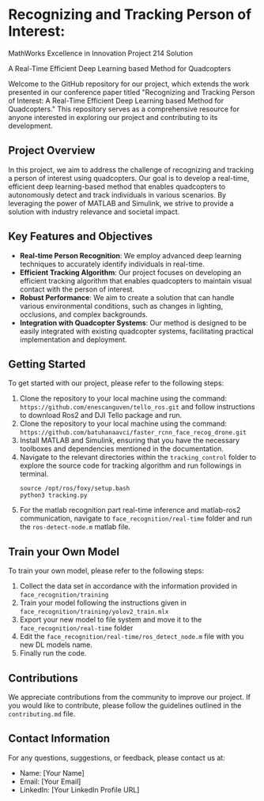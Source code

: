 # Recognizing and Tracking Person of Interest: 
MathWorks Excellence in Innovation Project 214 Solution

A Real-Time Efficient Deep Learning based Method for Quadcopters

Welcome to the GitHub repository for our project, which extends the work presented in our conference paper titled "Recognizing and Tracking Person of Interest: A Real-Time Efficient Deep Learning based Method for Quadcopters." This repository serves as a comprehensive resource for anyone interested in exploring our project and contributing to its development.

## Project Overview
In this project, we aim to address the challenge of recognizing and tracking a person of interest using quadcopters. Our goal is to develop a real-time, efficient deep learning-based method that enables quadcopters to autonomously detect and track individuals in various scenarios. By leveraging the power of MATLAB and Simulink, we strive to provide a solution with industry relevance and societal impact.

## Key Features and Objectives
- **Real-time Person Recognition**: We employ advanced deep learning techniques to accurately identify individuals in real-time.
- **Efficient Tracking Algorithm**: Our project focuses on developing an efficient tracking algorithm that enables quadcopters to maintain visual contact with the person of interest.
- **Robust Performance**: We aim to create a solution that can handle various environmental conditions, such as changes in lighting, occlusions, and complex backgrounds.
- **Integration with Quadcopter Systems**: Our method is designed to be easily integrated with existing quadcopter systems, facilitating practical implementation and deployment.


## Getting Started
To get started with our project, please refer to the following steps:

1. Clone the repository to your local machine using the command:
`https://github.com/enescanguven/tello_ros.git` and follow instructions to download Ros2 and DJI Tello package and run.
2. Clone the repository to your local machine using the command: `https://github.com/batuhanaavci/faster_rcnn_face_recog_drone.git`
3. Install MATLAB and Simulink, ensuring that you have the necessary toolboxes and dependencies mentioned in the documentation.
4. Navigate to the relevant directories within the `tracking_control` folder to explore the source code for tracking algorithm and run followings in terminal.
    ~~~
    source /opt/ros/foxy/setup.bash
    python3 tracking.py
    ~~~
5. For the matlab recognition part real-time inference and matlab-ros2 communication, navigate to `face_recognition/real-time` folder and run the `ros-detect-node.m` matlab file.

## Train your Own Model
To train your own model, please refer to the following steps:

1. Collect the data set in accordance with the information provided in  `face_recognition/training`
2. Train your model following the instructions given  in `face_recognition/training/yolov2_train.mlx`
3. Export your new model to file system and move it to the `face_recognition/real-time` folder
4. Edit the `face_recognition/real-time/ros_detect_node.m` file with you new DL models name.
5. Finally run the code.

## Contributions
We appreciate contributions from the community to improve our project. If you would like to contribute, please follow the guidelines outlined in the `contributing.md` file.

## Contact Information
For any questions, suggestions, or feedback, please contact us at:

- Name: [Your Name]
- Email: [Your Email]
- LinkedIn: [Your LinkedIn Profile URL]